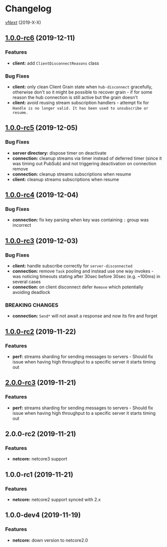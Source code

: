 # Changelog

[_vNext_](https://github.com/sketch7/SignalR.Orleans/compare/1.0.0...1.1.0) (2019-X-X)

## [1.0.0-rc6](https://github.com/sketch7/SignalR.Orleans/compare/1.0.0-rc5...1.0.0-rc6) (2019-12-11)

### Features

- **client:** add `ClientDisconnectReasons` class

### Bug Fixes

- **client:** only clean Client Grain state when `hub-disconnect` gracefully, otherwise don't so it might be possible to recover grain - if for some reason the hub connection is still active but the grain doesn't
- **client:** avoid reusing stream subscription handlers - attempt fix for `Handle is no longer valid. It has been used to unsubscribe or resume.`

## [1.0.0-rc5](https://github.com/sketch7/SignalR.Orleans/compare/1.0.0-rc4...1.0.0-rc5) (2019-12-05)

### Bug Fixes

- **server directory:** dispose timer on deactivate
- **connection:** cleanup streams via timer instead of deferred timer (since it was timing out PubSub) and not triggering deactivation on connection remove
- **connection:** cleanup streams subscriptions when resume
- **client:** cleanup streams subscriptions when resume

## [1.0.0-rc4](https://github.com/sketch7/SignalR.Orleans/compare/1.0.0-rc3...1.0.0-rc4) (2019-12-04)

### Bug Fixes

- **connection:** fix key parsing when key was containing `:` group was incorrect

## [1.0.0-rc3](https://github.com/sketch7/SignalR.Orleans/compare/1.0.0-rc2...1.0.0-rc3) (2019-12-03)

### Bug Fixes

- **client:** handle subscribe correctly for `server-disconnected`
- **connection:** remove `Task` pooling and instead use one way invokes - was noticing timeouts stating after 30sec before 30sec (e.g. ~100ms) in several cases
- **connection:** on client disconnect defer `Remove` which potentially avoiding deadlock

### BREAKING CHANGES

- **connection:** `Send*` will not await a response and now its fire and forget

## [1.0.0-rc2](https://github.com/sketch7/SignalR.Orleans/compare/1.0.0-rc1...1.0.0-rc2) (2019-11-22)

### Features

- **perf:** streams sharding for sending messages to servers - Should fix issue when having high throughput to a specific server it starts timing out

## [2.0.0-rc3](https://github.com/sketch7/SignalR.Orleans/compare/2.0.0-rc2...2.0.0-rc3) (2019-11-21)

### Features

- **perf:** streams sharding for sending messages to servers - Should fix issue when having high throughput to a specific server it starts timing out

## 2.0.0-rc2 (2019-11-21)

### Features

- **netcore:** netcore3 support

## 1.0.0-rc1 (2019-11-21)

### Features

- **netcore:** netcore2 support synced with 2.x

## 1.0.0-dev4 (2019-11-19)

### Features

- **netcore:** down version to netcore2.0